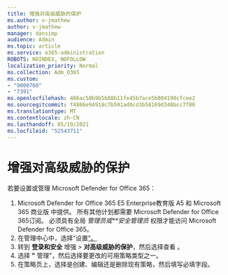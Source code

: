 ```yaml
---
title: 增强对高级威胁的保护
ms.author: v-jmathew
author: v-jmathew
manager: dansimp
audience: Admin
ms.topic: article
ms.service: o365-administration
ROBOTS: NOINDEX, NOFOLLOW
localization_priority: Normal
ms.collection: Adm_O365
ms.custom:
- "9000760"
- "7391"
ms.openlocfilehash: 486ac58b9b5b88b11fe45b7ace5b084190cfcee2
ms.sourcegitcommit: f4866e94918c7b591ad0cd3b58169d340bcc7f00
ms.translationtype: MT
ms.contentlocale: zh-CN
ms.lasthandoff: 05/19/2021
ms.locfileid: "52543711"
---
```

# <a name="increase-protection-from-advanced-threats"></a>增强对高级威胁的保护

若要设置或管理 Microsoft Defender for Office 365：

1. Microsoft Defender for Office 365 E5 Enterprise教育版 A5 和 Microsoft 365 商业版 中提供。 所有其他计划都需要 Microsoft Defender for Office 365订阅。 必须具有全局 *管理员或**安全管理员* 权限才能访问 Microsoft Defender for Office 365。
2. 在管理中心中，选择"设置["。](https://go.microsoft.com/fwlink/p/?linkid=2075721)
3. 转到 **登录和安全** 增强  >  **对高级威胁的保护**，然后选择查看 。 [](https://go.microsoft.com/fwlink/?linkid=2109302)
4. 选择 **"** 管理"，然后选择要更改的可用策略类型之一。
5. 在策略页上，选择是创建、编辑还是删除现有策略，然后填写必填字段。
